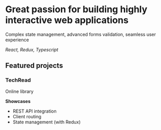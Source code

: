 # Great passion for building highly interactive web applications
Complex state management, advanced forms validation, seamless user experience

*React, Redux, Typescript*

## Featured projects

### TechRead

Online library

**Showcases**

- REST API integration
- Client routing
- State management (with Redux)
